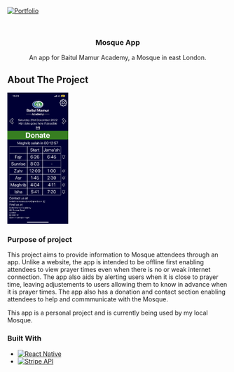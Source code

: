 <a id="readme-top"></a>

[![Portfolio][portfolio-shield]][portfolio-url]

<br />
<div align="center">
  <h3 align="center">Mosque App</h3>
  <p align="center">
    An app for Baitul Mamur Academy, a Mosque in east London.
  </p>
</div>

<!-- ABOUT THE PROJECT -->

## About The Project

<img src="Assets/preview.png" alt="preview" style="height:300px;"/>

### Purpose of project

This project aims to provide information to Mosque attendees through an app. Unlike a website, the app is intended to be offline first enabling attendees to view prayer times even when there is no or weak internet connection. The app also aids by alerting users when it is close to prayer time, leaving adjustements to users allowing them to know in advance when it is prayer times. The app also has a donation and contact section enabling attendees to help and commmunicate with the Mosque.

This app is a personal project and is currently being used by my local Mosque.

### Built With

- [![React Native][React-Native]][React-Native-url]
- [![Stripe API][Stripe-api]][Stripe-url]

<!-- MARKDOWN LINKS & IMAGES -->
<!-- https://www.markdownguide.org/basic-syntax/#reference-style-links -->

[portfolio-shield]: https://img.shields.io/badge/Portfolio-000?style=for-the-badge&logo=web&logoColor=white
[portfolio-url]: https://habibabdulwahid.com/
[React-Native]: https://img.shields.io/badge/React_Native-20232A?style=for-the-badge&logo=react&logoColor=61DAFB
[React-Native-url]: https://reactnative.dev/
[Stripe-api]: https://img.shields.io/badge/Stripe-API-blue?style=for-the-badge&logo=stripe&logoColor=white
[Stripe-url]: https://stripe.com/docs/api
